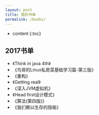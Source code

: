 ```yaml
---
layout: post
title: 我的书单
permalink: /books/
---
```


* content
{:toc}


2017书单
-----------------------------------------------------------------

+ 《Think in java 4th》
+ 《鸟哥的Linux私房菜基础学习篇-第三版》
+ 《重构》
+ 《Getting real》
+ 《深入JVM虚拟机》
+ 《Head first设计模式》
+ 《算法(第四版)》
+ 《我们赖以生存的隐喻》
